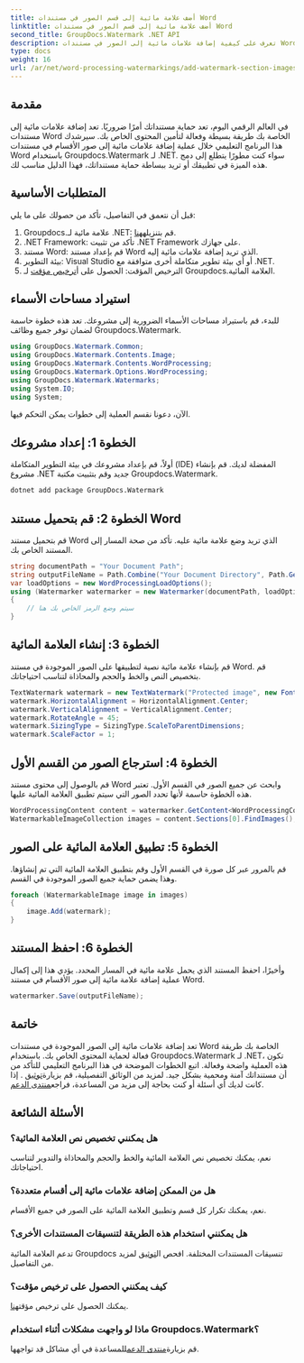 ```yaml
---
title: أضف علامة مائية إلى قسم الصور في مستندات Word
linktitle: أضف علامة مائية إلى قسم الصور في مستندات Word
second_title: GroupDocs.Watermark .NET API
description: تعرف على كيفية إضافة علامات مائية إلى الصور في مستندات Word باستخدام Groupdocs لـ .NET. اتبع دليلنا لحماية المستندات بشكل آمن واحترافي.
type: docs
weight: 16
url: /ar/net/word-processing-watermarkings/add-watermark-section-images-word-docs/
---
```

## مقدمة
في العالم الرقمي اليوم، تعد حماية مستنداتك أمرًا ضروريًا. تعد إضافة علامات مائية إلى مستندات Word الخاصة بك طريقة بسيطة وفعالة لتأمين المحتوى الخاص بك. سيرشدك هذا البرنامج التعليمي خلال عملية إضافة علامات مائية إلى صور الأقسام في مستندات Word باستخدام Groupdocs.Watermark لـ .NET. سواء كنت مطورًا يتطلع إلى دمج هذه الميزة في تطبيقك أو تريد ببساطة حماية مستنداتك، فهذا الدليل مناسب لك.
## المتطلبات الأساسية
قبل أن نتعمق في التفاصيل، تأكد من حصولك على ما يلي:
1.  Groupdocs.علامة مائية لـ .NET: قم بتنزيله[هنا](https://releases.groupdocs.com/Watermark/net/).
2. .NET Framework: تأكد من تثبيت .NET Framework على جهازك.
3. مستند Word: قم بإعداد مستند Word الذي تريد إضافة علامات مائية إليه.
4. بيئة التطوير: Visual Studio أو أي بيئة تطوير متكاملة أخرى متوافقة مع .NET.
5.  الترخيص المؤقت: الحصول على أ[ترخيص مؤقت](https://purchase.groupdocs.com/temporary-license/) لـ Groupdocs.العلامة المائية.
## استيراد مساحات الأسماء
للبدء، قم باستيراد مساحات الأسماء الضرورية إلى مشروعك. تعد هذه خطوة حاسمة لضمان توفر جميع وظائف Groupdocs.Watermark.
```csharp
using GroupDocs.Watermark.Common;
using GroupDocs.Watermark.Contents.Image;
using GroupDocs.Watermark.Contents.WordProcessing;
using GroupDocs.Watermark.Options.WordProcessing;
using GroupDocs.Watermark.Watermarks;
using System.IO;
using System;
```
الآن، دعونا نقسم العملية إلى خطوات يمكن التحكم فيها.
## الخطوة 1: إعداد مشروعك
أولاً، قم بإعداد مشروعك في بيئة التطوير المتكاملة (IDE) المفضلة لديك. قم بإنشاء مشروع .NET جديد وقم بتثبيت مكتبة Groupdocs.Watermark.
```bash
dotnet add package GroupDocs.Watermark
```
## الخطوة 2: قم بتحميل مستند Word
قم بتحميل مستند Word الذي تريد وضع علامة مائية عليه. تأكد من صحة المسار إلى المستند الخاص بك.
```csharp
string documentPath = "Your Document Path";
string outputFileName = Path.Combine("Your Document Directory", Path.GetFileName(documentPath));
var loadOptions = new WordProcessingLoadOptions();
using (Watermarker watermarker = new Watermarker(documentPath, loadOptions))
{
    // سيتم وضع الرمز الخاص بك هنا
}
```
## الخطوة 3: إنشاء العلامة المائية
قم بإنشاء علامة مائية نصية لتطبيقها على الصور الموجودة في مستند Word. قم بتخصيص النص والخط والحجم والمحاذاة لتناسب احتياجاتك.
```csharp
TextWatermark watermark = new TextWatermark("Protected image", new Font("Arial", 8));
watermark.HorizontalAlignment = HorizontalAlignment.Center;
watermark.VerticalAlignment = VerticalAlignment.Center;
watermark.RotateAngle = 45;
watermark.SizingType = SizingType.ScaleToParentDimensions;
watermark.ScaleFactor = 1;
```
## الخطوة 4: استرجاع الصور من القسم الأول
قم بالوصول إلى محتوى مستند Word وابحث عن جميع الصور في القسم الأول. تعتبر هذه الخطوة حاسمة لأنها تحدد الصور التي سيتم تطبيق العلامة المائية عليها.
```csharp
WordProcessingContent content = watermarker.GetContent<WordProcessingContent>();
WatermarkableImageCollection images = content.Sections[0].FindImages();
```
## الخطوة 5: تطبيق العلامة المائية على الصور
قم بالمرور عبر كل صورة في القسم الأول وقم بتطبيق العلامة المائية التي تم إنشاؤها. وهذا يضمن حماية جميع الصور الموجودة في القسم.
```csharp
foreach (WatermarkableImage image in images)
{
    image.Add(watermark);
}
```
## الخطوة 6: احفظ المستند
وأخيرًا، احفظ المستند الذي يحمل علامة مائية في المسار المحدد. يؤدي هذا إلى إكمال عملية إضافة علامة مائية إلى صور الأقسام في مستند Word.
```csharp
watermarker.Save(outputFileName);
```
## خاتمة
تعد إضافة علامات مائية إلى الصور الموجودة في مستندات Word الخاصة بك طريقة فعالة لحماية المحتوى الخاص بك. باستخدام Groupdocs.Watermark لـ .NET، تكون هذه العملية واضحة وفعالة. اتبع الخطوات الموضحة في هذا البرنامج التعليمي للتأكد من أن مستنداتك آمنة ومحمية بشكل جيد.
 لمزيد من الوثائق التفصيلية، قم بزيارة[توثيق](https://reference.groupdocs.com/Watermark/net/) . إذا كانت لديك أي أسئلة أو كنت بحاجة إلى مزيد من المساعدة، فراجع[منتدى الدعم](https://forum.groupdocs.com/c/watermark/19).
## الأسئلة الشائعة
### هل يمكنني تخصيص نص العلامة المائية؟
نعم، يمكنك تخصيص نص العلامة المائية والخط والحجم والمحاذاة والتدوير لتناسب احتياجاتك.
### هل من الممكن إضافة علامات مائية إلى أقسام متعددة؟
نعم، يمكنك تكرار كل قسم وتطبيق العلامة المائية على الصور في جميع الأقسام.
### هل يمكنني استخدام هذه الطريقة لتنسيقات المستندات الأخرى؟
 تدعم العلامة المائية Groupdocs تنسيقات المستندات المختلفة. افحص ال[توثيق](https://reference.groupdocs.com/Watermark/net/) لمزيد من التفاصيل.
### كيف يمكنني الحصول على ترخيص مؤقت؟
 يمكنك الحصول على ترخيص مؤقت[هنا](https://purchase.groupdocs.com/temporary-license/).
### ماذا لو واجهت مشكلات أثناء استخدام Groupdocs.Watermark؟
 قم بزيارة[منتدى الدعم](https://forum.groupdocs.com/c/watermark/19)للمساعدة في أي مشاكل قد تواجهها.